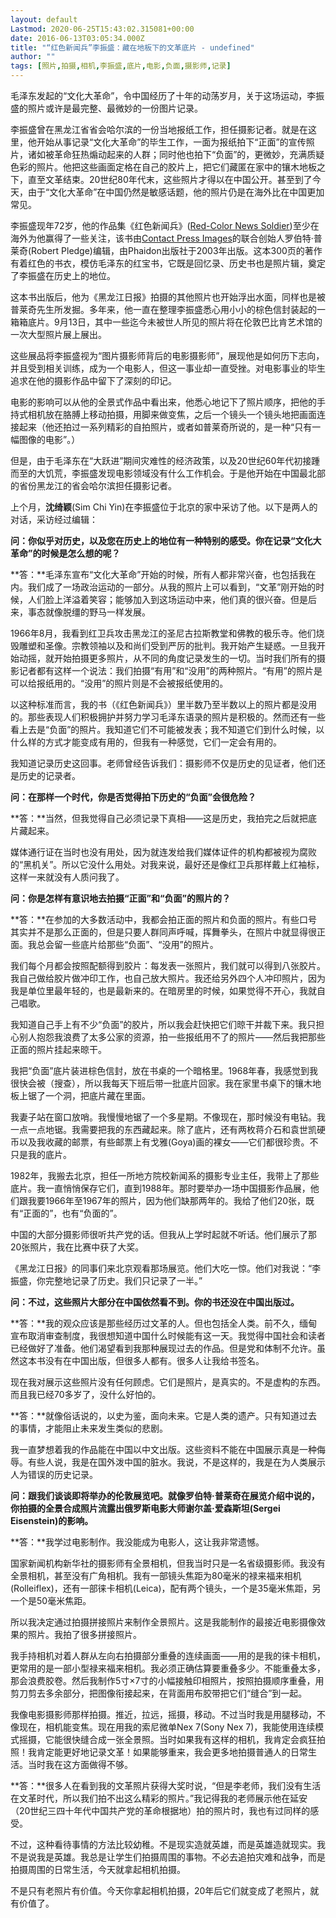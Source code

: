 ```yaml
---
layout: default
Lastmod: 2020-06-25T15:43:02.315081+00:00
date: 2016-06-13T03:05:34.000Z
title: "“红色新闻兵”李振盛：藏在地板下的文革底片 - undefined"
author: ""
tags: [照片,拍摄,相机,李振盛,底片,电影,负面,摄影师,记录]
---
```


毛泽东发起的“文化大革命”，令中国经历了十年的动荡岁月，关于这场运动，李振盛的照片或许是最完整、最微妙的一份图片记录。

李振盛曾在黑龙江省省会哈尔滨的一份当地报纸工作，担任摄影记者。就是在这里，他开始从事记录“文化大革命”的毕生工作，一面为报纸拍下“正面”的宣传照片，诸如被革命狂热煽动起来的人群；同时他也拍下“负面”的，更微妙，充满质疑色彩的照片。他把这些画面定格在自己的胶片上，把它们藏匿在家中的镶木地板之下，直至文革结束。20世纪80年代末，这些照片才得以在中国公开。甚至到了今天，由于“文化大革命”在中国仍然是敏感话题，他的照片仍是在海外比在中国更加常见。

李振盛现年72岁，他的作品集《红色新闻兵》([Red-Color News Soldier](http://red-colornewssoldier.com/%20?version=meter+at+13&module=meter-Links&pgtype=Blogs&contentId=&mediaId=&referrer=&priority=true&action=click&contentCollection=meter-links-click%22%20%5Ct%20%22_blank))至少在海外为他赢得了一些关注，该书由[Contact Press Images](http://www.contactpressimages.com/?version=meter+at+13&module=meter-Links&pgtype=Blogs&contentId=&mediaId=&referrer=&priority=true&action=click&contentCollection=meter-links-click%22%20%5Ct%20%22_blank)的联合创始人罗伯特·普莱奇(Robert Pledge)编辑，由Phaidon出版社于2003年出版。这本300页的著作有着红色的书衣，模仿毛泽东的红宝书，它既是回忆录、历史书也是照片辑，奠定了李振盛在历史上的地位。

这本书出版后，他为《黑龙江日报》拍摄的其他照片也开始浮出水面，同样也是被普莱奇先生所发掘。多年来，他一直在整理李振盛悉心用小小的棕色信封装起的一箱箱底片。9月13日，其中一些迄今未被世人所见的照片将在伦敦巴比肯艺术馆的一次大型照片展上展出。

这些展品将李振盛视为“图片摄影师背后的电影摄影师”，展现他是如何历下志向，并且受到相关训练，成为一个电影人，但这一事业却一直受挫。对电影事业的毕生追求在他的摄影作品中留下了深刻的印记。

电影的影响可以从他的全景式作品中看出来，他悉心地记下了照片顺序，把他的手持式相机放在胳膊上移动拍摄，用脚来做变焦，之后一个镜头一个镜头地把画面连接起来（他还拍过一系列精彩的自拍照片，或者如普莱奇所说的，是一种“只有一幅图像的电影”。）

但是，由于毛泽东在“大跃进”期间灾难性的经济政策，以及20世纪60年代初接踵而至的大饥荒，李振盛发现电影领域没有什么工作机会。于是他开始在中国最北部的省份黑龙江的省会哈尔滨担任摄影记者。

上个月，**沈绮颖**(Sim Chi Yin)在李振盛位于北京的家中采访了他。以下是两人的对话，采访经过编辑：

**问：你似乎对历史，以及您在历史上的地位有一种特别的感受。你在记录“文化大革命”的时候是怎么想的呢？**

**答：**毛泽东宣布“文化大革命”开始的时候，所有人都非常兴奋，也包括我在内。我们成了一场政治运动的一部分。从我的照片上可以看到，“文革”刚开始的时候，人们脸上洋溢着笑容；能够加入到这场运动中来，他们真的很兴奋。但是后来，事态就像脱缰的野马一样发展。

1966年8月，我看到红卫兵攻击黑龙江的圣尼古拉斯教堂和佛教的极乐寺。他们烧毁雕塑和圣像。宗教领袖以及和尚们受到严厉的批判。我开始产生疑惑。一旦我开始动摇，就开始拍摄更多照片，从不同的角度记录发生的一切。当时我们所有的摄影记者都有这样一个说法：我们拍摄“有用”和“没用”的两种照片。“有用”的照片是可以给报纸用的。“没用”的照片则是不会被报纸使用的。

以这种标准而言，我的书（《红色新闻兵》）里半数乃至半数以上的照片都是没用的。那些表现人们积极拥护并努力学习毛泽东语录的照片是积极的。然而还有一些看上去是“负面”的照片。我知道它们不可能被发表；我不知道它们到什么时候，以什么样的方式才能变成有用的，但我有一种感觉，它们一定会有用的。

我知道记录历史这回事。老师曾经告诉我们：摄影师不仅是历史的见证者，他们还是历史的记录者。

**问：在那样一个时代，你是否觉得拍下历史的“负面”会很危险？**

**答：**当然，但我觉得自己必须记录下真相——这是历史，我拍完之后就把底片藏起来。

媒体通行证在当时也没有用处，因为就连发给我们媒体证件的机构都被视为腐败的“黑机关”。所以它没什么用处。对我来说，最好还是像红卫兵那样戴上红袖标，这样一来就没有人质问我了。

**问：你是怎样有意识地去拍摄“正面”和“负面”的照片的？**

**答：**在参加的大多数活动中，我都会拍正面的照片和负面的照片。有些口号其实并不是那么正面的，但是只要人群同声呼喊，挥舞拳头，在照片中就显得很正面。我总会留一些底片给那些“负面”、“没用”的照片。

我们每个月都会按照配额得到胶片：每发表一张照片，我们就可以得到八张胶片。我自己做给胶片做冲印工作，也自己放大照片。我还给另外四个人冲印照片，因为我是单位里最年轻的，也是最新来的。在暗房里的时候，如果觉得不开心，我就自己唱歌。

我知道自己手上有不少“负面”的胶片，所以我会赶快把它们晾干并裁下来。我只担心别人抱怨我浪费了太多公家的资源，拍一些报纸用不了的照片——然后我把那些正面的照片挂起来晾干。

我把“负面”底片装进棕色信封，放在书桌的一个暗格里。1968年春，我感觉到我很快会被（搜查），所以我每天下班后带一批底片回家。我在家里书桌下的镶木地板上锯了一个洞，把底片藏在里面。

我妻子站在窗口放哨。我慢慢地锯了一个多星期。不像现在，那时候没有电钻。我一点一点地锯。我需要把我的东西藏起来。除了底片，还有两枚蒋介石和袁世凯硬币以及我收藏的邮票，有些邮票上有戈雅(Goya)画的裸女——它们都很珍贵。不只是我的底片。

1982年，我搬去北京，担任一所地方院校新闻系的摄影专业主任，我带上了那些底片。我一直悄悄保存它们，直到1988年。那时要举办一场中国摄影作品展，他们跟我要1966年至1967年的照片，因为他们缺那两年的。我给了他们20张，既有“正面的”，也有“负面的”。

中国的大部分摄影师很听共产党的话。但我从上学时起就不听话。他们展示了那20张照片，我在比赛中获了大奖。

《黑龙江日报》的同事们来北京观看那场展览。他们大吃一惊。他们对我说：“李振盛，你完整地记录了历史。我们只记录了一半。”

**问：不过，这些照片大部分在中国依然看不到。你的书还没在中国出版过。**

**答：**我的观众应该是那些经历过文革的人。但也包括全人类。前不久，缅甸宣布取消审查制度，我很想知道中国什么时候能有这一天。我觉得中国社会和读者已经做好了准备。他们渴望看到我那种展现过去的作品。但是党和体制不允许。虽然这本书没有在中国出版，但很多人都有。很多人让我给书签名。

现在我对展示这些照片没有任何顾虑。它们是照片，是真实的。不是虚构的东西。而且我已经70多岁了，没什么好怕的。

**答：**就像俗话说的，以史为鉴，面向未来。它是人类的遗产。只有知道过去的事情，才能阻止未来发生类似的悲剧。

我一直梦想着我的作品能在中国以中文出版。这些资料不能在中国展示真是一种侮辱。有些人说，我是在国外泼中国的脏水。我说，不是这样的，我是在为人类展示人为错误的历史记录。

**问：跟我们谈谈即将举办的伦敦展览吧。就像罗伯特·普莱奇在展览介绍中说的，你拍摄的全景合成照片流露出俄罗斯电影大师谢尔盖·爱森斯坦(Sergei Eisenstein)的影响。**

**答：**我学过电影制作。我没能成为电影人，这让我非常遗憾。

国家新闻机构新华社的摄影师有全景相机，但我当时只是一名省级摄影师。我没有全景相机，甚至没有广角相机。我有一部镜头焦距为80毫米的禄来福来相机(Rolleiflex)，还有一部徕卡相机(Leica)，配有两个镜头，一个是35毫米焦距，另一个是50毫米焦距。

所以我决定通过拍摄拼接照片来制作全景照片。这是我能制作的最接近电影摄像效果的照片。我拍了很多拼接照片。

我手持相机对着人群从左向右拍摄部分重叠的连续画面——用的是我的徕卡相机，更常用的是一部小型禄来福来相机。我必须正确估算要重叠多少。不能重叠太多，那会浪费胶卷。然后我制作5寸×7寸的小幅接触印相照片，按照拍摄顺序重叠，用剪刀剪去多余部分，把图像衔接起来，在背面用布胶带把它们“缝合”到一起。

我像电影摄影师那样拍摄。推近，拉远，摇摄，移动。不过当时我是用腿移动，不像现在，相机能变焦。现在用我的索尼微单Nex 7(Sony Nex 7)，我能使用连续模式摇摄，它能很快缝合成一张全景照。当时如果我有这样的相机，我肯定会疯狂拍照！我肯定能更好地记录文革！如果能够重来，我会更多地拍摄普通人的日常生活。当时我在这方面做得不够。

**答：**很多人在看到我的文革照片获得大奖时说，“但是李老师，我们没有生活在文革时代，所以我们拍不出这么精彩的照片。”我记得我的老师展示他在延安（20世纪三四十年代中国共产党的革命根据地）拍的照片时，我也有过同样的感受。

不过，这种看待事情的方法比较幼稚。不是现实造就英雄，而是英雄造就现实。我不是说我是英雄。我总是让学生们拍摄周围的事物。不必去追拍灾难和战争，而是拍摄周围的日常生活，今天就拿起相机拍摄。

不是只有老照片有价值。今天你拿起相机拍摄，20年后它们就变成了老照片，就有价值了。


